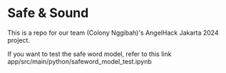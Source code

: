 # Safe & Sound
This is a repo for our team (Colony Nggibah)'s AngelHack Jakarta 2024 project.

If you want to test the safe word model, refer to this link
app/src/main/python/safeword_model_test.ipynb
